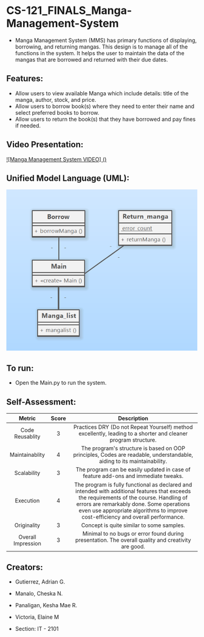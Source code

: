 # CS-121_FINALS_Manga-Management-System

* Manga Management System (MMS) has primary functions of displaying, borrowing, and returning mangas. This design is to manage all of the functions in the system. It helps the user to maintain the data of the mangas that are borrowed and returned with their due dates.

## Features:
* Allow users to view available Manga which include details: title of the manga, author, stock, and price.
* Allow users to borrow book(s) where they need to enter their name and select preferred books to borrow.
* Allow users to return the book(s) that they have borrowed and pay fines if needed.

## Video Presentation:
[![Manga Management System VIDEO] ()](https://youtu.be/LCprNRpUBRg)

## Unified Model Language (UML):
![uml](https://github.com/iangtrrz/CS-121_FINALS_Manga-Management-System/blob/main/Image/UML.png)

## To run:

* Open the Main.py to run the system.

## Self-Assessment:

|Metric| Score| Description|
|:--------:|:----:|:----------------------:|
|Code Reusablity|3|Practices DRY (Do not Repeat Yourself) method excellently, leading to a shorter and cleaner program structure.|
|Maintainablity|4|The program's structure is based on OOP principles, Codes are readable, understandable, aiding to its maintainability.|
|Scalability|3|The program can be easily updated in case of feature add-ons and immediate tweaks.|
|Execution|4|The program is fully functional as declared and intended with additional features that exceeds the requirements of the course. Handling of errors are remarkably done. Some operations even use appropriate algorithms to improve cost-efficiency and overall performance.|
|Originality|3|Concept is quite similar to some samples.|
|Overall Impression|3|Minimal to no bugs or error found during presentation. The overall quality and creativity are good.|

## Creators:
* Gutierrez, Adrian G.
* Manalo, Cheska N.
* Panaligan, Kesha Mae R.
* Victoria, Elaine M

* Section: IT - 2101
